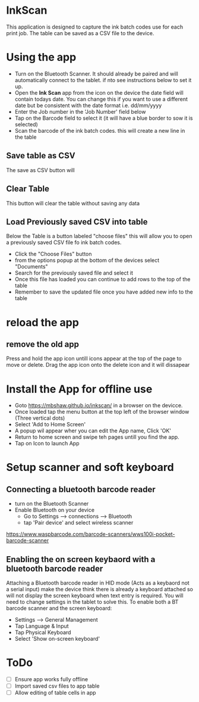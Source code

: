 # InkScan

This application is designed to capture the ink batch codes use for each print job. The table can be saved as a CSV file to the device. 

# Using the app
* Turn on the Bluetooth Scanner. It should already be paired and will automatically connect to the tablet. if nto see instructions below to set it up.
* Open the **Ink Scan** app from the icon on the device
the date field will contain todays date. You can change this if you want to use a different date but be consistent with the date format i.e. dd/mm/yyyy
* Enter the Job number in the 'Job Number' field below
* Tap on the Barcode field to select it (it will have a blue border to sow it is selected)
* Scan the barcode of the ink batch codes. this will create a new line in the table

## Save table as CSV
The save as CSV button will 

## Clear Table
This button will clear the table without saving any data

## Load Previously saved CSV into table
Below the Table is a button labeled "choose files" this will allow you to open a previously saved CSV file fo ink batch codes. 
* Click the "Choose Files" button
* from the options popup at the bottom of the devices select "Documents"
* Search for the previously saved file and select it
* Once this file has loaded you can continue to add rows to the top of the table
* Remember to save the updated file once you have added new info to the table

# reload the app

## remove the old app
Press and hold the app icon untill icons appear at the top of the page to move or delete.
Drag the app icon onto the delete icon and it will dissapear

# Install the App for offline use
* Goto https://mbshaw.github.io/inkscan/ in a browser on the devicce.
* Once loaded tap the menu button at the top left of the browser window (Three vertical dots)
* Select 'Add to Home Screen'
* A popup wil appear wher you can edit the App name, Click 'OK'
* Return to home screen and swipe teh pages untill you find the app.
* Tap on Icon to launch App

# Setup scanner and soft keyboard

## Connecting a bluetooth barcode reader

* turn on the Bluetooth Scanner
* Enable Bluetooth on your device
  * Go to Settings --> connections --> Bluetooth 
  * tap 'Pair device' and select wireless scanner

https://www.waspbarcode.com/barcode-scanners/wws100i-pocket-barcode-scanner



## Enabling the on screen keybaord with a bluetooth barcode reader

Attaching a Bluetooth barcode reader in HID mode (Acts as a keybaord not a serial input) make the device think there is already a keyboard attached so will not display the screen keyboard when text entry is required. You will need to change settings in the tablet to solve this.
To enable both a BT barcode scanner and the screen keyboard:
* Settings --> General Management
* Tap Language & Input
* Tap Physical Keyboard 
* Select 'Show on-screen keyboard'

# ToDo
- [ ] Ensure app works fully offline
- [ ] Import saved csv files to app table
- [ ] Allow editing of table cells in app
